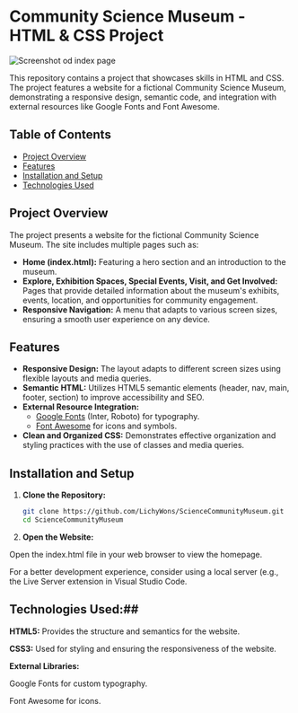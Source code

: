 # Community Science Museum - HTML & CSS Project
![Screenshot od index page](https://krzyby.netlify.app/images/google-pixelbook-mockup%20(1).png)


This repository contains a project that showcases skills in HTML and CSS. The project features a website for a fictional Community Science Museum, demonstrating a responsive design, semantic code, and integration with external resources like Google Fonts and Font Awesome.

## Table of Contents

- [Project Overview](#project-overview)
- [Features](#features)
- [Installation and Setup](#installation-and-setup)
- [Technologies Used](#technologies-used)

## Project Overview

The project presents a website for the fictional Community Science Museum. The site includes multiple pages such as:

- **Home (index.html):** Featuring a hero section and an introduction to the museum.
- **Explore, Exhibition Spaces, Special Events, Visit, and Get Involved:** Pages that provide detailed information about the museum's exhibits, events, location, and opportunities for community engagement.
- **Responsive Navigation:** A menu that adapts to various screen sizes, ensuring a smooth user experience on any device.

## Features

- **Responsive Design:** The layout adapts to different screen sizes using flexible layouts and media queries.
- **Semantic HTML:** Utilizes HTML5 semantic elements (header, nav, main, footer, section) to improve accessibility and SEO.
- **External Resource Integration:**  
  - [Google Fonts](https://fonts.google.com/) (Inter, Roboto) for typography.  
  - [Font Awesome](https://fontawesome.com/) for icons and symbols.
- **Clean and Organized CSS:** Demonstrates effective organization and styling practices with the use of classes and media queries.

## Installation and Setup

1. **Clone the Repository:**

   ```bash
   git clone https://github.com/LichyWons/ScienceCommunityMuseum.git
   cd ScienceCommunityMuseum
   
2. **Open the Website:**

Open the index.html file in your web browser to view the homepage.

For a better development experience, consider using a local server (e.g., the Live Server extension in Visual Studio Code.

## Technologies Used:##

**HTML5:** Provides the structure and semantics for the website.

**CSS3:** Used for styling and ensuring the responsiveness of the website.

**External Libraries:**

Google Fonts for custom typography.

Font Awesome for icons.

